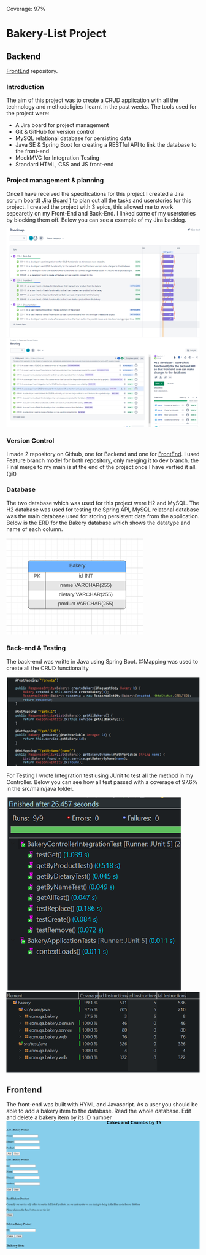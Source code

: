 Coverage: 97%
# Bakery-List Project
## Backend

[FrontEnd](https://github.com/vaisalas/BakeryFrontEnd) repository.

### Introduction 

The aim of this project was to create a CRUD application with all the technology and methodoligies I learnt in the past weeks.
The tools used for the project were:
*	A Jira board for project management
*	Git & GitHub for version control
*	MySQL relational database for persisting data
*	Java SE & Spring Boot for creating a RESTful API to link the database to the front-end
*	MockMVC for Integration Testing
*	Standard HTML, CSS and JS front-end

### Project management & planning
Once I have received the specifications for this project I created a Jira scrum board([ Jira Board ](https://vaisala-sivanesakumar.atlassian.net/jira/software/projects/CCP/boards/4/roadmap)) to plan out all the tasks and userstories for this project. 
I created the project with 3 epics, this allowed me to work sepearetly on my Front-End and Back-End. I linked some of my userstories by blocking them off. Below you can see a example of my Jira backlog. 

![Jira Roadmap](https://github.com/vaisalas/BakeryBackEnd/blob/Feature4-Documentation-and-ReadMe/Documentation/Jira-Roadmap.png)
![Jira Backlog](https://github.com/vaisalas/BakeryBackEnd/blob/Feature4-Documentation-and-ReadMe/Documentation/Jira.png)

### Version Control
I made 2 repository on Github, one for Backend and one for [FrontEnd](https://github.com/vaisalas/BakeryFrontEnd). I used Feature branch model for both repository, only merging it to dev branch. the Final merge to my main is at the end of the project once I have verfied it all.
(git)

### Database
The two database which was used for this project were H2 and MySQL. The H2 database was used for testing the Spring API, MySQL relatonal database was the main database used for storing persistent data from the application.
Below is the ERD for the Bakery database which shows the datatype and name of each column.

![ERD](https://github.com/vaisalas/BakeryBackEnd/blob/Feature4-Documentation-and-ReadMe/Documentation/Bakery-ERD.png)

### Back-end & Testing

The back-end was writte in Java using Spring Boot. @Mapping was used to create all the CRUD functionality

![Controller](https://github.com/vaisalas/BakeryBackEnd/blob/Feature4-Documentation-and-ReadMe/Documentation/Controller.png)

For Testing I wrote Integration test using JUnit to test all the method in my Controller. Below you can see how all test passed with a coverage of 97.6% in the src/main/java folder.

![Integration test](https://github.com/vaisalas/BakeryBackEnd/blob/Feature4-Documentation-and-ReadMe/Documentation/Integrationtest.png)
![Coverage](https://github.com/vaisalas/BakeryBackEnd/blob/Feature4-Documentation-and-ReadMe/Documentation/Test-coverage.png)

## Frontend

The front-end was built with HYML and Javascript. As a user you should be able to add a bakery item to the database. Read the whole database. Edit and delete a bakery item by its ID number
![FrontEnd](https://github.com/vaisalas/BakeryBackEnd/blob/Feature4-Documentation-and-ReadMe/Documentation/Frontend.png)



